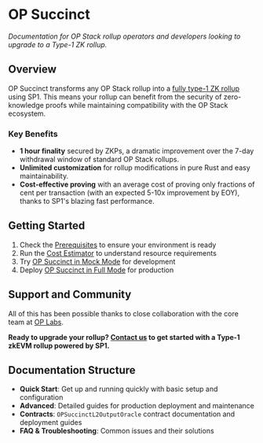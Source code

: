 # OP Succinct

*Documentation for OP Stack rollup operators and developers looking to upgrade to a Type-1 ZK rollup.*

## Overview

OP Succinct transforms any OP Stack rollup into a [fully type-1 ZK rollup](https://vitalik.eth.limo/general/2022/08/04/zkevm.html) using SP1. This means your rollup can benefit from the security of zero-knowledge proofs while maintaining compatibility with the OP Stack ecosystem.

### Key Benefits

- **1 hour finality** secured by ZKPs, a dramatic improvement over the 7-day withdrawal window of standard OP Stack rollups.
- **Unlimited customization** for rollup modifications in pure Rust and easy maintainability.
- **Cost-effective proving** with an average cost of proving only fractions of cent per transaction (with an expected 5-10x improvement by EOY), thanks to SP1's blazing fast performance.

## Getting Started

1. Check the [Prerequisites](./quick-start/prerequisites.md) to ensure your environment is ready
2. Run the [Cost Estimator](./quick-start/cost-estimator.md) to understand resource requirements
3. Try [OP Succinct in Mock Mode](./quick-start/mock.md) for development
4. Deploy [OP Succinct in Full Mode](./quick-start/full.md) for production

## Support and Community

All of this has been possible thanks to close collaboration with the core team at [OP Labs](https://www.oplabs.co/).

**Ready to upgrade your rollup? [Contact us](https://docs.google.com/forms/d/e/1FAIpQLSd2Yil8TrU54cIuohH1WvDvbxTusyqh5rsDmMAtGC85-Arshg/viewform?ref=https://succinctlabs.github.io/op-succinct/) to get started with a Type-1 zkEVM rollup powered by SP1.**

## Documentation Structure

- **Quick Start**: Get up and running quickly with basic setup and configuration
- **Advanced**: Detailed guides for production deployment and maintenance
- **Contracts**: `OPSuccinctL2OutputOracle` contract documentation and deployment guides
- **FAQ & Troubleshooting**: Common issues and their solutions
